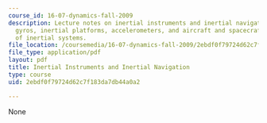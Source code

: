 ```yaml
---
course_id: 16-07-dynamics-fall-2009
description: Lecture notes on inertial instruments and inertial navigation, gimbals,
  gyros, inertial platforms, accelerometers, and aircraft and spacecraft system applications
  of inertial systems.
file_location: /coursemedia/16-07-dynamics-fall-2009/2ebdf0f79724d62c7f183da7db44a0a2_MIT16_07F09_Lec31.pdf
file_type: application/pdf
layout: pdf
title: Inertial Instruments and Inertial Navigation
type: course
uid: 2ebdf0f79724d62c7f183da7db44a0a2

---
```

None